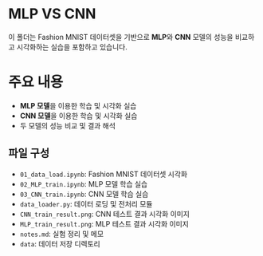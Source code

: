 # MLP VS CNN 

이 폴더는 Fashion MNIST 데이터셋을 기반으로 **MLP**와 **CNN** 모델의 성능을 비교하고 시각화하는 실습을 포함하고 있습니다.

# 주요 내용

- **MLP 모델**을 이용한 학습 및 시각화 실습
- **CNN 모델**을 이용한 학습 및 시각화 실습
- 두 모델의 성능 비교 및 결과 해석

## 파일 구성
- `01_data_load.ipynb`: Fashion MNIST 데이터셋 시각화
- `02_MLP_train.ipynb`: MLP 모델 학습 실습
- `03_CNN_train.ipynb`: CNN 모델 학습 실습
- `data_loader.py`: 데이터 로딩 및 전처리 모듈
- `CNN_train_result.png`: CNN 테스트 결과 시각화 이미지
- `MLP_train_result.png`: MLP 테스트 결과 시각화 이미지
- `notes.md`: 실험 정리 및 메모
- `data`: 데이터 저장 디렉토리